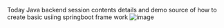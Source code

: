 Today Java backend session contents details and demo source of how to create basic usiing springboot frame work
![image](https://github.com/user-attachments/assets/cafe83e5-1c81-4cb9-883f-54ad304ef333)
